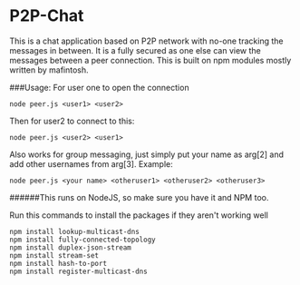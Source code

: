 # P2P-Chat 
This is a chat application based on P2P network with no-one tracking the messages in between. It is a fully secured 
as one else can view the messages between a peer connection. This is built on npm modules mostly written by mafintosh.

###Usage:
For user one to open the connection
```
node peer.js <user1> <user2>
```

Then for user2 to connect to this:
```
node peer.js <user2> <user1>
```

Also works for group messaging, just simply put your name as arg[2] and add other usernames from arg[3].
Example:
```
node peer.js <your name> <otheruser1> <otheruser2> <otheruser3>
```

######This runs on NodeJS, so make sure you have it and NPM too.

Run this commands to install the packages if they aren't working well
```
npm install lookup-multicast-dns
npm install fully-connected-topology
npm install duplex-json-stream
npm install stream-set
npm install hash-to-port
npm install register-multicast-dns
```

